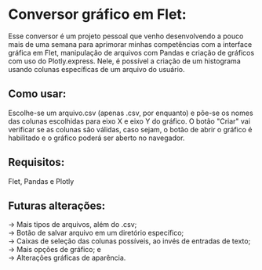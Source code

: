# Conversor gráfico em Flet:
Esse conversor é um projeto pessoal que venho desenvolvendo a pouco mais de uma semana para aprimorar minhas competências
com a interface gráfica em Flet, manipulação de arquivos com Pandas e criação de gráficos com uso do Plotly.express. Nele, é
possível a criação de um histograma usando colunas específicas de um arquivo do usuário.

## Como usar:
Escolhe-se um arquivo.csv (apenas .csv, por enquanto) e põe-se os nomes das colunas escolhidas para eixo X e eixo Y do gráfico.
O botão "Criar" vai verificar se as colunas são válidas, caso sejam, o botão de abrir o gráfico é habilitado e o gráfico poderá ser
aberto no navegador.

## Requisitos:
Flet, Pandas e Plotly

## Futuras alterações:
-> Mais tipos de arquivos, além do .csv; <br>
-> Botão de salvar arquivo em um diretório específico; <br>
-> Caixas de seleção das colunas possíveis, ao invés de entradas de texto; <br>
-> Mais opções de gráfico; e <br>
-> Alterações gráficas de aparência. <br>
